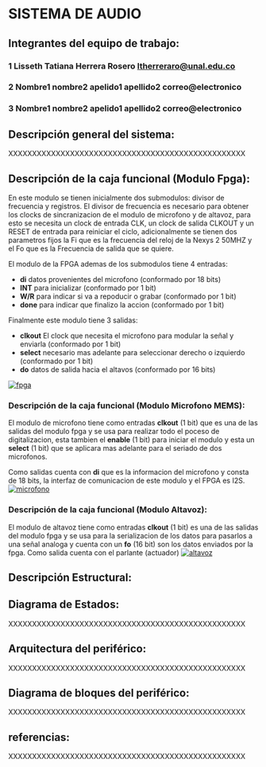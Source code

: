 # SISTEMA DE AUDIO

## Integrantes del equipo de trabajo:

### 1 Lisseth Tatiana Herrera Rosero ltherreraro@unal.edu.co

### 2 Nombre1 nombre2 apelido1 apellido2 correo@electronico

### 3 Nombre1 nombre2 apelido1 apellido2 correo@electronico


## Descripción general del sistema: 
XXXXXXXXXXXXXXXXXXXXXXXXXXXXXXXXXXXXXXXXXXXXXXXXXX

## Descripción de la caja funcional (Modulo Fpga):
En este modulo se tienen inicialmente dos submodulos: divisor de frecuencia y registros. El divisor de frecuencia es necesario para obtener los clocks de sincranizacion de el modulo de microfono y de altavoz, para esto se necesita un clock de entrada CLK, un clock de salida CLKOUT y un RESET de entrada para reiniciar el ciclo, adicionalmente se tienen dos parametros fijos la Fi que es la frecuencia del reloj de la Nexys 2 50MHZ y el Fo que es la Frecuencia de salida que se quiere. 

El modulo de la FPGA ademas de los submodulos tiene 4 entradas: 
* **di** datos provenientes del microfono (conformado por 18 bits) 
* **INT** para inicializar (conformado por 1 bit)
* **W/R** para indicar si va a repoducir o grabar (conformado por 1 bit)
* **done** para indicar que finalizo la accion (conformado por 1 bit)

Finalmente este modulo tiene 3 salidas:
* **clkout** El clock que necesita el microfono para modular la señal y enviarla (conformado por 1 bit)
* **select** necesario mas adelante para seleccionar derecho o izquierdo (conformado por 1 bit)
* **do** datos de salida hacia el altavos (conformado por 16 bits)

<a href="https://ibb.co/fsxH2Q"><img src="https://preview.ibb.co/gXGo95/fpga.jpg" alt="fpga" border="0"></a>
### Descripción de la caja funcional (Modulo Microfono MEMS):
El modulo de microfono tiene como entradas **clkout** (1 bit) que es una de las salidas del modulo fpga y se usa para realizar todo el poceso de digitalizacion, esta tambien el **enable** (1 bit) para iniciar el modulo  y esta un **select** (1 bit) que se aplicara mas adelante para el seriado de dos microfonos.

Como salidas cuenta con **di** que es la informacion del microfono y consta de 18 bits, la interfaz de comunicacion de este modulo y el FPGA es I2S.
<a href="https://imgbb.com/"><img src="https://image.ibb.co/bxV9Gk/microfono.jpg" alt="microfono" border="0"></a>
### Descripción de la caja funcional (Modulo Altavoz):
El modulo de altavoz tiene como entradas **clkout** (1 bit) es una de las salidas del modulo fpga y se usa para la serializacion de los datos para pasarlos a una señal analoga y cuenta con un **fo** (16 bit) son los datos enviados por la fpga. Como salida cuenta con el parlante (actuador)
<a href="https://imgbb.com/"><img src="https://image.ibb.co/dBNZhQ/altavoz.jpg" alt="altavoz" border="0"></a>
## Descripción Estructural:


## Diagrama de Estados:

XXXXXXXXXXXXXXXXXXXXXXXXXXXXXXXXXXXXXXXXXXXXXXXXXX

## Arquitectura del periférico:

XXXXXXXXXXXXXXXXXXXXXXXXXXXXXXXXXXXXXXXXXXXXXXXXXX

## Diagrama de bloques del periférico:

XXXXXXXXXXXXXXXXXXXXXXXXXXXXXXXXXXXXXXXXXXXXXXXXXX

## referencias:

XXXXXXXXXXXXXXXXXXXXXXXXXXXXXXXXXXXXXXXXXXXXXXXXXX

